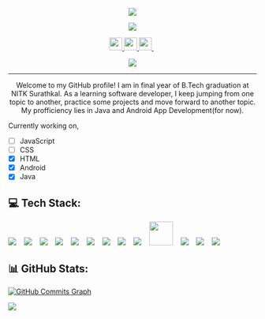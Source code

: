 <!-- HEADER -->
<p align="center">
    <img src="https://readme-typing-svg.demolab.com?font=Roboto+Mono&weight=500&size=28&duration=3000&pause=1000000&color=0789F7&center=true&vCenter=true&random=false&width=1000&height=32&lines=Hello+there%2C+My+name+is+Jeel!">
</p>
<p align="center">
    <img src="https://readme-typing-svg.demolab.com?font=Roboto+Mono&weight=400&size=24&duration=10&pause=500&color=ffffff&center=true&vCenter=true&random=false&width=1000&height=32&lines=Learn%2C;Develop%2C;Repeat.">
</p>

<!-- SOCIALS -->
<p align="center">
    <a href="https://www.linkedin.com/in/itsjeel01">
        <img src="https://img.shields.io/badge/linkedin-%232D60BA.svg?&style=for-the-badge&logo=linkedin&logoColor=white" height=26>
    </a> 
    <a href="https://www.instagram.com/itsjeel01">
        <img src="https://img.shields.io/badge/instagram-%23D1496A.svg?&style=for-the-badge&logo=instagram&logoColor=white" height=26>
    </a> 
    <a href="https://twitter.com/alph_a07">
        <img src="https://img.shields.io/badge/twitter-%234E9BEB.svg?&style=for-the-badge&logo=twitter&logoColor=white" height=26>
    </a> 
</p>

<!-- VISIT COUNTER -->
<p align="center">
    <img src="https://profile-counter.glitch.me/alph-a07/count.svg">
</p>

<hr>

<!-- ABOUT ME -->
<p align="center">
    Welcome to my GitHub profile! I am in final year of B.Tech graduation at NITK Surathkal. As a learning software developer, I keep jumping from one topic to another, practice some projects and move forward to another topic. My profficiency lies in Java and Android App Development(for now).
</p>

<p>
Currently working on,

- [ ] JavaScript
- [ ] CSS
- [x] HTML
- [x] Android
- [x] Java
</p>

## 💻 Tech Stack:
<img src="https://img.icons8.com/color/48/000000/android-os.png"/> &nbsp;&nbsp; 
<img src="https://img.icons8.com/color/48/000000/kotlin.png"/> &nbsp;&nbsp; 
<img src="https://img.icons8.com/color/48/000000/java-coffee-cup-logo.png"/> &nbsp;&nbsp; 
<img src="https://img.icons8.com/color/48/000000/xml.png"/> &nbsp;&nbsp; 
<img src="https://img.icons8.com/color/48/000000/canva.png"/> &nbsp;&nbsp; 
<img src="https://img.icons8.com/color/48/000000/figma.png"/> &nbsp;&nbsp; 
<img src="https://img.icons8.com/color/48/000000/spring-logo.png"/> &nbsp;&nbsp; 
<img src="https://img.icons8.com/color/48/000000/mysql.png"/> &nbsp;&nbsp; 
<img src="https://img.icons8.com/color/48/000000/firebase.png"/> &nbsp;&nbsp; 
<img src="https://icon-library.com/images/hibernate-icon/hibernate-icon-0.jpg" height=48 /> &nbsp;&nbsp; 
<img src="https://img.icons8.com/color/48/000000/adobe-lightroom.png"/> &nbsp;&nbsp; 
<img src="https://img.icons8.com/color/48/000000/git.png"/> &nbsp;&nbsp; 
<img src="https://img.icons8.com/color/48/000000/html-5--v1.png"/>

## 📊 GitHub Stats:

<a href="http://www.github.com/alph-a07"><img src="https://github-readme-activity-graph.vercel.app/graph?username=alph-a07&theme=github-compact" alt="GitHub Commits Graph" /></a>

<img src="https://github-readme-stats.vercel.app/api/top-langs/?username=alph-a07&theme=chartreuse-dark&hide_border=true&include_all_commits=true&count_private=true&layout=donut">


